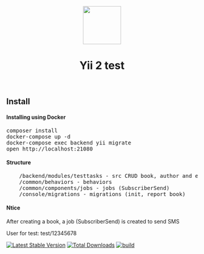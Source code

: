 <p align="center">
    <a href="https://github.com/yiisoft" target="_blank">
        <img src="https://avatars0.githubusercontent.com/u/993323" height="100px">
    </a>
    <h1 align="center">Yii 2 test</h1>
    <br>
</p>
<h2>Install</h2>
<h4>Installing using Docker</h4>
<pre>
composer install    
docker-compose up -d
docker-compose exec backend yii migrate
open http://localhost:21080
</pre>

<h4>Structure</h4>
<pre>
    /backend/modules/testtasks - src CRUD book, author and etc
    /common/behaviors - behaviors
    /common/components/jobs - jobs (SubscriberSend)
    /console/migrations - migrations (init, report_book)
</pre>
<h4>Ntice</h4>
<p>After creating a book, a job (SubscriberSend) is created to send SMS</p>
<p>User for test: test/12345678</p>



[![Latest Stable Version](https://img.shields.io/packagist/v/yiisoft/yii2-app-advanced.svg)](https://packagist.org/packages/yiisoft/yii2-app-advanced)
[![Total Downloads](https://img.shields.io/packagist/dt/yiisoft/yii2-app-advanced.svg)](https://packagist.org/packages/yiisoft/yii2-app-advanced)
[![build](https://github.com/yiisoft/yii2-app-advanced/workflows/build/badge.svg)](https://github.com/yiisoft/yii2-app-advanced/actions?query=workflow%3Abuild)



